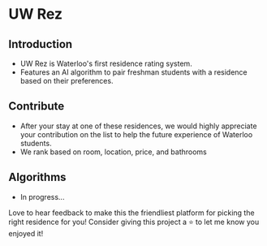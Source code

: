 # UW Rez

## Introduction

* UW Rez is Waterloo's first residence rating system.
* Features an AI algorithm to pair freshman students with a residence based on their preferences.

## Contribute

* After your stay at one of these residences, we would highly appreciate your contribution on the list to help the future experience of Waterloo students.
* We rank based on room, location, price, and bathrooms

## Algorithms

* In progress...

Love to hear feedback to make this the friendliest platform for picking the right residence for you! 
Consider giving this project a ⭐ to let me know you enjoyed it!
